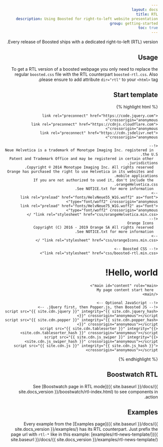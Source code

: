 ```yaml
---
layout: docs
title: RTL
description: Using Boosted for right-to-left website presentation
group: getting-started
toc: true
---
```


Every release of Boosted ships with a dedicated right-to-left (RTL) version.

## Usage

To get a RTL version of a boosted webpage you only need to replace the regular `boosted.css` file with the RTL counterpart `boosted-rtl.css`.
Also please ensure to add attribute `dir="rtl"` to your `<html>` tag.

## Start template

{% highlight html %}
<!doctype html>
<html lang="en" dir="rtl">
  <head>
    <!-- Required meta tags -->
    <meta charset="utf-8">
    <meta name="viewport" content="width=device-width, initial-scale=1, shrink-to-fit=no">
    <title>Hello, world!</title>

    <link rel="preconnect" href="https://code.jquery.com" crossorigin="anonymous">
    <link rel="preconnect" href="https://cdnjs.cloudflare.com" crossorigin="anonymous">
    <link rel="preconnect" href="https://cdn.jsdelivr.net" crossorigin="anonymous">
    
    <!--
      Neue Helvetica is a trademark of Monotype Imaging Inc. registered in the U.S.
      Patent and Trademark Office and may be registered in certain other jurisdictions.
      Copyright © 2014 Monotype Imaging Inc. All rights reserved.
      Orange has purchased the right to use Helvetica in its websites and mobile applications.
      If you are not authorized to used it, don't include the orangeHelvetica.css.
      See NOTICE.txt for more information.
    -->
    <link rel="preload" href="fonts/HelvNeue55_W1G.woff2" as="font" type="font/woff2" crossorigin="anonymous">
    <link rel="preload" href="fonts/HelvNeue75_W1G.woff2" as="font" type="font/woff2" crossorigin="anonymous">
    <link rel="stylesheet" href="css/orangeHelvetica.min.css" />
    <!--
      Orange Icons
      Copyright (C) 2016 - 2019 Orange SA All rights reserved
      See NOTICE.txt for more information.
    -->
    <link rel="stylesheet" href="css/orangeIcons.min.css" />

    <!-- Boosted CSS -->
    <link rel="stylesheet" href="css/boosted-rtl.min.css">
  </head>
  <body>
    <h1>Hello, world!</h1>

    <main id="content" role="main">
      My page content start here
    </main>

    <!-- Optional JavaScript -->
    <!-- jQuery first, then Popper.js, then Boosted JS. -->
    <script src="{{ site.cdn.jquery }}" integrity="{{ site.cdn.jquery_hash }}" crossorigin="anonymous"></script>
    <script src="{{ site.cdn.popper }}" integrity="{{ site.cdn.popper_hash }}" crossorigin="anonymous"></script>
    <script src="{{ site.cdn.tablesorter }}" integrity="{{ site.cdn.tablesorter_hash }}" crossorigin="anonymous"></script>
    <script src="{{ site.cdn.js_swiper }}" integrity="{{ site.cdn.js_swiper_hash }}" crossorigin="anonymous"></script>
    <script src="{{ site.cdn.js }}" integrity="{{ site.cdn.js_hash }}" crossorigin="anonymous"></script>
  </body>
</html>
{% endhighlight %} 

## Boostwatch RTL

See [Boostwatch page in RTL mode]({{ site.baseurl }}/docs/{{ site.docs_version }}/boostwatch/rtl-index.html) to see components in action.

## Examples

Every example from the [Examples page]({{ site.baseurl }}/docs/{{ site.docs_version }}/examples/) has its RTL counterpart. Just prefix the page url with `rtl-*` like in this example: [examples/rtl-news-template/]({{ site.baseurl }}/docs/{{ site.docs_version }}/examples/rtl-news-template/)
